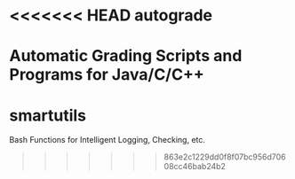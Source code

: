 <<<<<<< HEAD
autograde
=========

Automatic Grading Scripts and Programs for Java/C/C++
=======
smartutils
==========

Bash Functions for Intelligent Logging, Checking, etc.
>>>>>>> 863e2c1229dd0f8f07bc956d70608cc46bab24b2
